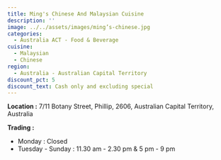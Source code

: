 ```yaml
---
title: Ming's Chinese And Malaysian Cuisine
description: ''
image: ../../assets/images/ming’s-chinese.jpg
categories:
  - Australia ACT - Food & Beverage
cuisine:
  - Malaysian
  - Chinese
region:
  - Australia - Australian Capital Territory
discount_pct: 5
discount_text: Cash only and excluding special
---
```


**Location :** 7/11 Botany Street, Phillip, 2606, Australian Capital Territory, Australia

**Trading :**

- Monday : Closed
- Tuesday - Sunday : 11.30 am - 2.30 pm & 5 pm - 9 pm
